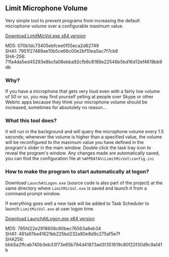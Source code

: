 ## Limit Microphone Volume

Very simple tool to prevent programs from increasing the default
microphone volume over a configurable maximum value.

[Download LimitMicVol.exe x64 version][1]

MD5: 070b1dc73405ebfcee0f55eca2d62749  
SHA1: 7951f27489ae10b5ce66c00e2bf10ea0ac7f7cb6  
SHA-256: 71fa4da5ed45293e8bcfa08ebba92cfb6c8189e22546b5bd16d12ef4619bb9db

### Why?

If you have a microphone that gets very loud even with a fairly
low volume of 50 or so, you may find yourself yelling at people
over Skype or other Webrtc apps because they think your
microphone volume should be increased, sometimes for absolutely
no reason...

### What this tool does?

It will run in the background and will query the microphone
volume every 1.5 seconds; whenever the volume is higher than a
specified value, the volume will be reconfigured to the maximum
value you have defined in the program's slider in the main window.
Double click the task tray icon to reveal the program's window.
Any changes made are automatically saved, you can find the
configuration file at `%APPDATA%\LimitMicVol\config.ini`

### How to make the program to start automatically at logon?

Download `LaunchAtLogon.exe` (source code is also part of the
project) at the same directory where `LimitMicVol.exe` is saved and launch it
from a command prompt window.

If everything goes well a new task will be added to Task Scheduler to launch
`LimitMicVol.exe` at user logon time.

[Download LaunchAtLogon.exe x64 version][2]

MD5: 795fd22e2918608c60bec76563a8eb34  
SHA1: 461a97be41621bb225bd232a80e8d9c275af5e7f  
SHA256: bbb5a2ffcab740b3eb33f73e65b794d41873ad3f351619c80f22f30d9c9a141b

[1]: https://github.com/jmautari/LimitMicVol/raw/master/release-x64/LimitMicVol.exe
[2]: https://github.com/jmautari/LimitMicVol/raw/master/release-x64/LaunchAtLogon.exe
